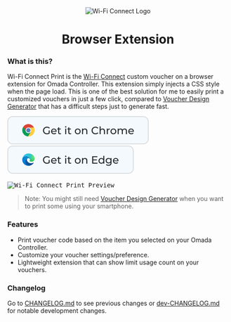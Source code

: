 <div align="center">
  <img src="https://raw.githubusercontent.com/MinecraftJohn/wifi-connect-print/main/github/svg/wi-fi-connect-browser-extension-logo.svg" alt="Wi-Fi Connect Logo"/>
  <h1>Browser Extension</h1>
</div>

### What is this?

Wi-Fi Connect Print is the [Wi-Fi Connect](https://github.com/MinecraftJohn/wifi-connect) custom voucher on a browser extension for Omada Controller. This extension simply injects a CSS style when the page load. This is one of the best solution for me to easily print a customized vouchers in just a few click, compared to [Voucher Design Generator](https://github.com/MinecraftJohn/voucher-generator) that has a difficult steps just to generate fast.

[![Get it on Chrome](/github/svg/chrome-get-it-on.svg)](https://chromewebstore.google.com/detail/wi-fi-connect-print/nmgiiedjhjmpocbecgiejnhiedchpkpl)
[![Get it on Edge](/github/svg/edge-get-it-on.svg)](https://microsoftedge.microsoft.com/addons/detail/jnnoepbnbceggomelmhelcnjdddbgecg)
<!-- [![Get it on Firefox](/github/svg/firefox-get-it-on.svg)]() -->

<kbd><img src="https://raw.githubusercontent.com/MinecraftJohn/wifi-connect-print/main/github/img/wi-fi-connect-print-preview.png" alt="Wi-Fi Connect Print Preview"></kbd>

> Note: You might still need [Voucher Design Generator](https://minecraftjohn.github.io/voucher-generator/) when you want to print some using your smartphone.

### Features

- Print voucher code based on the item you selected on your Omada Controller.
- Customize your voucher settings/preference.
- Lightweight extension that can show limit usage count on your vouchers.

### Changelog

Go to [CHANGELOG.md](https://github.com/MinecraftJohn/wifi-connect-print/blob/main/CHANGELOG.md) to see previous changes or [dev-CHANGELOG.md](https://github.com/MinecraftJohn/wifi-connect-print/blob/development/dev-CHANGELOG.md) for notable development changes.
